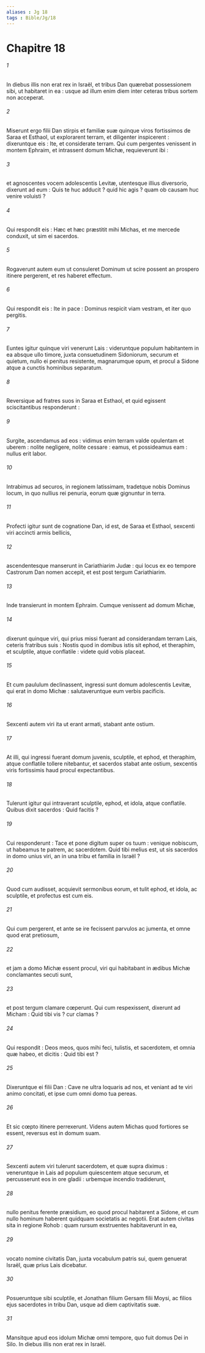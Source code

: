 ```yaml
---
aliases : Jg 18
tags : Bible/Jg/18
---
```


# Chapitre 18

###### 1
In diebus illis non erat rex in Israël, et tribus Dan quærebat possessionem sibi, ut habitaret in ea : usque ad illum enim diem inter ceteras tribus sortem non acceperat.
###### 2
Miserunt ergo filii Dan stirpis et familiæ suæ quinque viros fortissimos de Saraa et Esthaol, ut explorarent terram, et diligenter inspicerent : dixeruntque eis : Ite, et considerate terram. Qui cum pergentes venissent in montem Ephraim, et intrassent domum Michæ, requieverunt ibi :
###### 3
et agnoscentes vocem adolescentis Levitæ, utentesque illius diversorio, dixerunt ad eum : Quis te huc adducit ? quid hic agis ? quam ob causam huc venire voluisti ?
###### 4
Qui respondit eis : Hæc et hæc præstitit mihi Michas, et me mercede conduxit, ut sim ei sacerdos.
###### 5
Rogaverunt autem eum ut consuleret Dominum ut scire possent an prospero itinere pergerent, et res haberet effectum.
###### 6
Qui respondit eis : Ite in pace : Dominus respicit viam vestram, et iter quo pergitis.
###### 7
Euntes igitur quinque viri venerunt Lais : videruntque populum habitantem in ea absque ullo timore, juxta consuetudinem Sidoniorum, securum et quietum, nullo ei penitus resistente, magnarumque opum, et procul a Sidone atque a cunctis hominibus separatum.
###### 8
Reversique ad fratres suos in Saraa et Esthaol, et quid egissent sciscitantibus responderunt :
###### 9
Surgite, ascendamus ad eos : vidimus enim terram valde opulentam et uberem : nolite negligere, nolite cessare : eamus, et possideamus eam : nullus erit labor.
###### 10
Intrabimus ad securos, in regionem latissimam, tradetque nobis Dominus locum, in quo nullius rei penuria, eorum quæ gignuntur in terra.
###### 11
Profecti igitur sunt de cognatione Dan, id est, de Saraa et Esthaol, sexcenti viri accincti armis bellicis,
###### 12
ascendentesque manserunt in Cariathiarim Judæ : qui locus ex eo tempore Castrorum Dan nomen accepit, et est post tergum Cariathiarim.
###### 13
Inde transierunt in montem Ephraim. Cumque venissent ad domum Michæ,
###### 14
dixerunt quinque viri, qui prius missi fuerant ad considerandam terram Lais, ceteris fratribus suis : Nostis quod in domibus istis sit ephod, et theraphim, et sculptile, atque conflatile : videte quid vobis placeat.
###### 15
Et cum paululum declinassent, ingressi sunt domum adolescentis Levitæ, qui erat in domo Michæ : salutaveruntque eum verbis pacificis.
###### 16
Sexcenti autem viri ita ut erant armati, stabant ante ostium.
###### 17
At illi, qui ingressi fuerant domum juvenis, sculptile, et ephod, et theraphim, atque conflatile tollere nitebantur, et sacerdos stabat ante ostium, sexcentis viris fortissimis haud procul expectantibus.
###### 18
Tulerunt igitur qui intraverant sculptile, ephod, et idola, atque conflatile. Quibus dixit sacerdos : Quid facitis ?
###### 19
Cui responderunt : Tace et pone digitum super os tuum : venique nobiscum, ut habeamus te patrem, ac sacerdotem. Quid tibi melius est, ut sis sacerdos in domo unius viri, an in una tribu et familia in Israël ?
###### 20
Quod cum audisset, acquievit sermonibus eorum, et tulit ephod, et idola, ac sculptile, et profectus est cum eis.
###### 21
Qui cum pergerent, et ante se ire fecissent parvulos ac jumenta, et omne quod erat pretiosum,
###### 22
et jam a domo Michæ essent procul, viri qui habitabant in ædibus Michæ conclamantes secuti sunt,
###### 23
et post tergum clamare cœperunt. Qui cum respexissent, dixerunt ad Micham : Quid tibi vis ? cur clamas ?
###### 24
Qui respondit : Deos meos, quos mihi feci, tulistis, et sacerdotem, et omnia quæ habeo, et dicitis : Quid tibi est ?
###### 25
Dixeruntque ei filii Dan : Cave ne ultra loquaris ad nos, et veniant ad te viri animo concitati, et ipse cum omni domo tua pereas.
###### 26
Et sic cœpto itinere perrexerunt. Videns autem Michas quod fortiores se essent, reversus est in domum suam.
###### 27
Sexcenti autem viri tulerunt sacerdotem, et quæ supra diximus : veneruntque in Lais ad populum quiescentem atque securum, et percusserunt eos in ore gladii : urbemque incendio tradiderunt,
###### 28
nullo penitus ferente præsidium, eo quod procul habitarent a Sidone, et cum nullo hominum haberent quidquam societatis ac negotii. Erat autem civitas sita in regione Rohob : quam rursum exstruentes habitaverunt in ea,
###### 29
vocato nomine civitatis Dan, juxta vocabulum patris sui, quem genuerat Israël, quæ prius Lais dicebatur.
###### 30
Posueruntque sibi sculptile, et Jonathan filium Gersam filii Moysi, ac filios ejus sacerdotes in tribu Dan, usque ad diem captivitatis suæ.
###### 31
Mansitque apud eos idolum Michæ omni tempore, quo fuit domus Dei in Silo. In diebus illis non erat rex in Israël.

